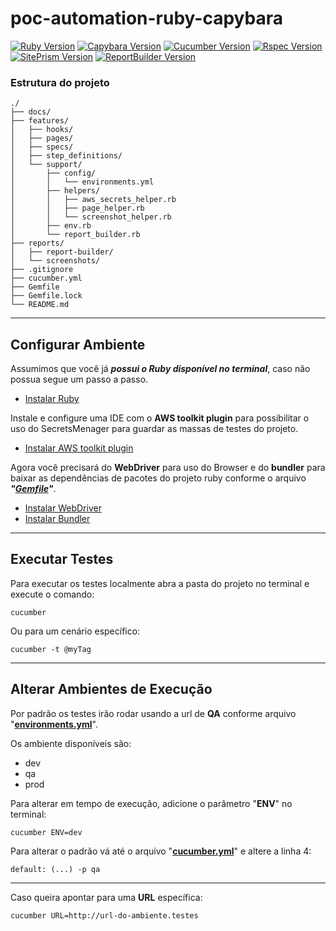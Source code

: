 [ruby-image]: https://img.shields.io/badge/ruby-2.7.2-red
[ruby-url]: https://www.ruby-lang.org/pt/
[cucumber-image]: https://img.shields.io/badge/cucumber-5.3.0-brightgreen
[cucumber-url]: https://cucumber.io/docs/installation/ruby/
[capybara-image]: https://img.shields.io/badge/capybara-3.35.3-purple
[capybara-url]: https://teamcapybara.github.io/capybara/
[rspec-image]: https://img.shields.io/badge/rspec-3.10.0-red
[rspec-url]: https://rspec.info/documentation/
[site_prism-image]: https://img.shields.io/badge/site_prism-3.7.1-black
[site_prism-url]: https://rdoc.info/gems/site_prism/frames
[report_builder-image]: https://img.shields.io/badge/report_builder-1.9-blue
[report_builder-url]: https://reportbuilder.rajatthareja.com/

# poc-automation-ruby-capybara
[![Ruby Version][ruby-image]][ruby-url]
[![Capybara Version][capybara-image]][capybara-url]
[![Cucumber Version][cucumber-image]][cucumber-url]
[![Rspec Version][rspec-image]][rspec-url]
[![SitePrism Version][site_prism-image]][site_prism-url]
[![ReportBuilder Version][report_builder-image]][report_builder-url]

### Estrutura do projeto
```
./
├── docs/
├── features/
│   ├── hooks/
│   ├── pages/
│   ├── specs/
│   ├── step_definitions/
│   └── support/
│       ├── config/
│       │   └── environments.yml
│       ├── helpers/
│       │   ├── aws_secrets_helper.rb
│       │   ├── page_helper.rb
│       │   └── screenshot_helper.rb
│       ├── env.rb
│       └── report_builder.rb
├── reports/
│   ├── report-builder/
│   └── screenshots/
├── .gitignore
├── cucumber.yml
├── Gemfile
├── Gemfile.lock
└── README.md
```


---
Configurar Ambiente
-------------
Assumimos que você já ***possui o Ruby disponível no terminal***, caso não possua segue um passo a passo.
* [Instalar Ruby](docs/config-env/install-ruby.md)

Instale e configure uma IDE com o **AWS toolkit plugin** para possibilitar o uso do SecretsMenager para guardar as massas de testes do projeto.
* [Instalar AWS toolkit plugin](docs/config-env/install-aws-toolkit-plugin.md)
  
Agora você precisará do **WebDriver** para uso do Browser e do **bundler** para baixar as dependências de pacotes do projeto ruby conforme o arquivo ***"[Gemfile](Gemfile)"***.
* [Instalar WebDriver](docs/config-env/install-webdriver.md)
* [Instalar Bundler](docs/config-env/install-bundler.md)


---
Executar Testes
-------------
Para executar os testes localmente abra a pasta do projeto no terminal e execute o comando:
```
cucumber
```
Ou para um cenário específico:
```
cucumber -t @myTag
```


---
Alterar Ambientes de Execução
-------------
Por padrão os testes irão rodar usando a url de **QA** conforme arquivo "**[environments.yml](features/support/config/environments.yml)**".

Os ambiente disponíveis são:
- dev
- qa
- prod

Para alterar em tempo de execução, adicione o parâmetro "**ENV**" no terminal:
```
cucumber ENV=dev
```
Para alterar o padrão vá até o arquivo "**[cucumber.yml](cucumber.yml)**" e altere a linha 4:
```
default: (...) -p qa
```

---
Caso queira apontar para uma **URL** específica:
```
cucumber URL=http://url-do-ambiente.testes
```

